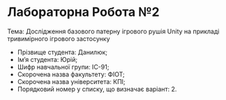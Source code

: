 # Лабораторна Робота №2
Тема: Дослідження базового патерну ігрового рушія Unity на прикладі тривимірного ігрового застосунку
- Прізвище студента: Данилюк;
- Ім’я студента: Юрій;
- Шифр навчальної групи: ІС-91;
- Скорочена назва факультету: ФІОТ;
- Скорочена назва університета: КПІ;
- Порядковий номер у списку, що визначає варіант: 2.
